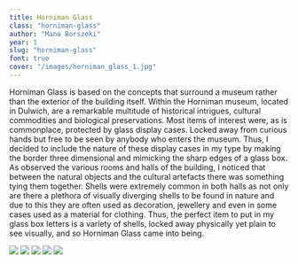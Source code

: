 ```yaml
---
title: Horniman Glass
class: "horniman-glass"
author: "Mano Borszeki"
year: 1
slug: "horniman-glass"
font: true
cover: "/images/horniman_glass_1.jpg"
---
```


Horniman Glass is based on the concepts that surround a museum rather than the exterior of the building itself. Within the Horniman museum, located in Dulwich, are a remarkable multitude of historical intrigues, cultural commodities and biological preservations. Most items of interest were, as is commonplace, protected by glass display cases. Locked away from curious hands but free to be seen by anybody who enters the museum. Thus, I decided to include the nature of these display cases in my type by making the border three dimensional and mimicking the sharp edges of a glass box.
As observed the various rooms and halls of the building, I noticed that between the natural objects and the cultural artefacts there was something tying them together. Shells were extremely common in both halls as not only are there a plethora of visually diverging shells to be found in nature and due to this they are often used as decoration, jewellery and even in some cases used as a material for clothing. Thus, the perfect item to put in my glass box letters is a variety of shells, locked away physically yet plain to see visually, and so Horniman Glass came into being.

![](/images/horniman_glass_1.jpg)
![](/images/horniman_glass_2.jpg)
![](/images/horniman_glass_3.jpg)
![](/images/horniman_glass_4.jpg)
![](/images/horniman_glass_5.jpg)

